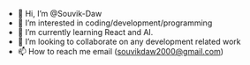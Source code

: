 - 👋 Hi, I’m @Souvik-Daw
- 👀 I’m interested in coding/development/programming
- 🌱 I’m currently learning React and AI.
- 💞️ I’m looking to collaborate on any development related work
- 📫 How to reach me email (souvikdaw2000@gmail.com)
